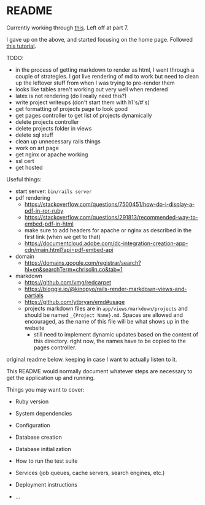 # README

Currently working through [this](https://guides.rubyonrails.org/getting_started.html). Left off at part 7.

I gave up on the above, and started focusing on the home page. Followed [this tutorial](https://bootrails.com/blog/rails-bootstrap-tutorial).

TODO:

- in the process of getting markdown to render as html, I went through a couple of strategies. I got live rendering of md to work but need to clean up the leftover stuff from when I was trying to pre-render them
- looks like tables aren't working out very well when rendered
- latex is not rendering (do I really need this?)
- write project writeups (don't start them with h1's/#'s)
- get formatting of projects page to look good
- get pages controller to get list of projects dynamically
- delete projects controller
- delete projects folder in views
- delete sql stuff
- clean up unnecessary rails things
- work on art page
- get nginx or apache working
- ssl cert
- get hosted

Useful things:

- start server: `bin/rails server`
- pdf rendering
  - https://stackoverflow.com/questions/7500451/how-do-i-display-a-pdf-in-ror-ruby
  - https://stackoverflow.com/questions/291813/recommended-way-to-embed-pdf-in-html
  - make sure to add headers for apache or nginx as described in the first link (when we get to that)
  - https://documentcloud.adobe.com/dc-integration-creation-app-cdn/main.html?api=pdf-embed-api
- domain
  - https://domains.google.com/registrar/search?hl=en&searchTerm=chrisolin.co&tab=1
- markdown
  - https://github.com/vmg/redcarpet
  - https://bloggie.io/@kinopyo/rails-render-markdown-views-and-partials
  - https://github.com/ytbryan/emd#usage
  - projects markdown files are in `app/views/markdown/projects` and should be named `_{Project Name}.md`. Spaces are allowed and encouraged, as the name of this file will be what shows up in the website
    - still need to implement dynamic updates based on the content of this directory. right now, the names have to be copied to the pages controller.

original readme below. keeping in case I want to actually listen to it.

This README would normally document whatever steps are necessary to get the
application up and running.

Things you may want to cover:

- Ruby version

- System dependencies

- Configuration

- Database creation

- Database initialization

- How to run the test suite

- Services (job queues, cache servers, search engines, etc.)

- Deployment instructions

- ...
